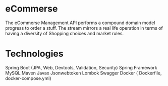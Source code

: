 # eCommerse
The eCommerse Management API performs a compound domain model progress to order a stuff. The stream mirrors a real life operation in terms of having a diversity of Shopping choices and market rules.

# Technologies
Spring Boot (JPA, Web, Devtools, Validation, Security)
Spring Framework
MySQL
Maven
Javax
Jsonwebtoken
Lombok
Swagger
Docker ( Dockerfile, docker-compose.yml)
